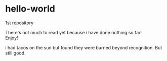 # hello-world
1st repository

There's not much to read yet because i have done nothing so far!  
Enjoy!  

i had tacos on the sun but found they were burned beyond recognition. 
But still good.
